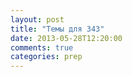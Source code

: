 ```yaml
---
layout: post
title: "Темы для 343"
date: 2013-05-28T12:20:00
comments: true
categories: prep 
---
```


